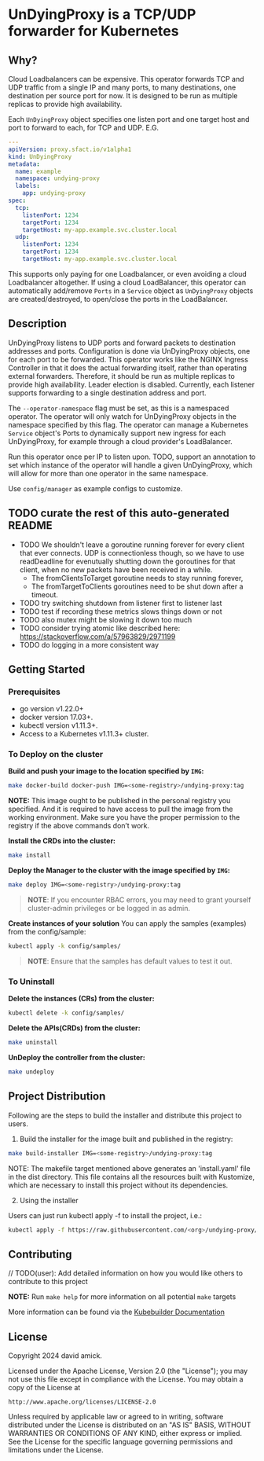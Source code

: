 # UnDyingProxy is a TCP/UDP forwarder for Kubernetes

## Why?
Cloud Loadbalancers can be expensive. This operator forwards TCP and UDP traffic from a single IP and many ports, to many destinations, one destination per source port for now. It is designed to be run as multiple replicas to provide high availability.

Each `UnDyingProxy` object specifies one listen port and one target host and port to forward to each, for TCP and UDP. E.G.
```yaml
---
apiVersion: proxy.sfact.io/v1alpha1
kind: UnDyingProxy
metadata:
  name: example
  namespace: undying-proxy
  labels:
    app: undying-proxy
spec:
  tcp:
    listenPort: 1234
    targetPort: 1234
    targetHost: my-app.example.svc.cluster.local
  udp:
    listenPort: 1234
    targetPort: 1234
    targetHost: my-app.example.svc.cluster.local
```

This supports only paying for one Loadbalancer, or even avoiding a cloud Loadbalancer altogether. If using a cloud LoadBalancer, this operator can automatically add/remove `Ports` in a `Service` object as `UnDyingProxy` objects are created/destroyed, to open/close the ports in the LoadBalancer.


## Description
UnDyingProxy listens to UDP ports and forward packets to destination addresses and ports. Configuration is done via UnDyingProxy objects, one for each port to be forwarded. This operator works like the NGINX Ingress Controller in that it does the actual forwarding itself, rather than operating external forwarders. Therefore, it should be run as multiple replicas to provide high availability. Leader election is disabled. Currently, each listener supports forwarding to a single destination address and port.

The `--operator-namespace` flag must be set, as this is a namespaced operator. The operator will only watch for UnDyingProxy objects in the namespace specified by this flag. The operator can manage a Kubernetes `Service` object's Ports to dynamically support new ingress for each UnDyingProxy, for example through a cloud provider's LoadBalancer.

Run this operator once per IP to listen upon. TODO, support an annotation to set which instance of the operator will handle a given UnDyingProxy, which will allow for more than one operator in the same namespace.

Use `config/manager` as example configs to customize.

## TODO curate the rest of this auto-generated README
- TODO We shouldn't leave a goroutine running forever for every client that ever connects. UDP is connectionless though, so we have to use readDeadline for evenutually shutting down the goroutines for that client, when no new packets have been received in a while.
  - The fromClientsToTarget goroutine needs to stay running forever,
  - The fromTargetToClients goroutines need to be shut down after a timeout.
- TODO try switching shutdown from listener first to listener last
- TODO test if recording these metrics slows things down or not
- TODO also mutex might be slowing it down too much
- TODO consider trying atomic like described here: https://stackoverflow.com/a/57963829/2971199
- TODO do logging in a more consistent way

## Getting Started

### Prerequisites
- go version v1.22.0+
- docker version 17.03+.
- kubectl version v1.11.3+.
- Access to a Kubernetes v1.11.3+ cluster.

### To Deploy on the cluster
**Build and push your image to the location specified by `IMG`:**

```sh
make docker-build docker-push IMG=<some-registry>/undying-proxy:tag
```

**NOTE:** This image ought to be published in the personal registry you specified.
And it is required to have access to pull the image from the working environment.
Make sure you have the proper permission to the registry if the above commands don’t work.

**Install the CRDs into the cluster:**

```sh
make install
```

**Deploy the Manager to the cluster with the image specified by `IMG`:**

```sh
make deploy IMG=<some-registry>/undying-proxy:tag
```

> **NOTE**: If you encounter RBAC errors, you may need to grant yourself cluster-admin
privileges or be logged in as admin.

**Create instances of your solution**
You can apply the samples (examples) from the config/sample:

```sh
kubectl apply -k config/samples/
```

>**NOTE**: Ensure that the samples has default values to test it out.

### To Uninstall
**Delete the instances (CRs) from the cluster:**

```sh
kubectl delete -k config/samples/
```

**Delete the APIs(CRDs) from the cluster:**

```sh
make uninstall
```

**UnDeploy the controller from the cluster:**

```sh
make undeploy
```

## Project Distribution

Following are the steps to build the installer and distribute this project to users.

1. Build the installer for the image built and published in the registry:

```sh
make build-installer IMG=<some-registry>/undying-proxy:tag
```

NOTE: The makefile target mentioned above generates an 'install.yaml'
file in the dist directory. This file contains all the resources built
with Kustomize, which are necessary to install this project without
its dependencies.

2. Using the installer

Users can just run kubectl apply -f <URL for YAML BUNDLE> to install the project, i.e.:

```sh
kubectl apply -f https://raw.githubusercontent.com/<org>/undying-proxy/<tag or branch>/dist/install.yaml
```

## Contributing
// TODO(user): Add detailed information on how you would like others to contribute to this project

**NOTE:** Run `make help` for more information on all potential `make` targets

More information can be found via the [Kubebuilder Documentation](https://book.kubebuilder.io/introduction.html)

## License

Copyright 2024 david amick.

Licensed under the Apache License, Version 2.0 (the "License");
you may not use this file except in compliance with the License.
You may obtain a copy of the License at

    http://www.apache.org/licenses/LICENSE-2.0

Unless required by applicable law or agreed to in writing, software
distributed under the License is distributed on an "AS IS" BASIS,
WITHOUT WARRANTIES OR CONDITIONS OF ANY KIND, either express or implied.
See the License for the specific language governing permissions and
limitations under the License.

